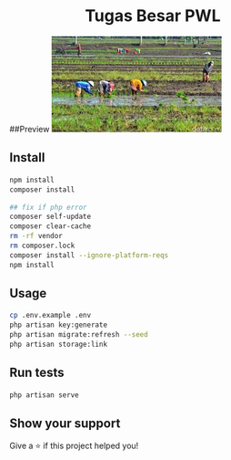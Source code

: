 <h1 align="center">Tugas Besar PWL</h1>
<p>
</p>

##Preview
<img src="sawah.jpg" />
## Install

```sh
npm install
composer install
```
```sh
## fix if php error
composer self-update
composer clear-cache
rm -rf vendor
rm composer.lock
composer install --ignore-platform-reqs
npm install
```
## Usage

```sh
cp .env.example .env
php artisan key:generate
php artisan migrate:refresh --seed
php artisan storage:link
```

## Run tests

```sh
php artisan serve
```

## Show your support

Give a ⭐️ if this project helped you!
